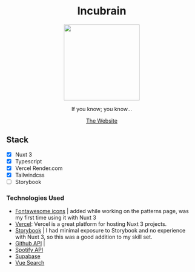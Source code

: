 <h1 align="center" style="margin-top: 0px;">Incubrain</h1>
<p align="center" style="margin-bottom: 0px !important;">
  <img width="200" src="" align="center">
</p>
<p align="center" >If you know; you know...</p>

<p align="center" ><a href="https://incubrain.org">The Website</a></p>

## Stack

- [x] Nuxt 3
- [x] Typescript
- [x] Vercel Render.com
- [x] Tailwindcss
- [ ] Storybook

<!-- 
&nbsp;  
&nbsp;

## I’m Too Young to Die (12/02/2022 @ 1:28 AM)
- [x] Update readme with most planned action
- [x] Mobile Responsive: make sure the website looks good on mobile | est. 2 hour(s)
- [x] CSS Patterns: showcase some CSS patterns, allow the user to change colour and copy code | est. 2 hour(s)
- [x] Dynamic Routes: Example of dynamic routes | est. 1 hour(s)
- [x] Clean up current work | est. 1.5 hour(s)
- [x] Lottie Animations: Example of Lottie use | est. 2 hour(s)
- [X] Fontawesome Icons: Example of Fontawesome Icons | est. 1 hour(s)
- [x] Portfolio Showcase:
  - [x] Portfolio showcase card | est. 2 hour(s)
  - [x] Portfolio showcase post | est. 2 hour(s)
  - [ ] Write 2 showcases | est. 3 hour(s)
- [x] PDF Viewer: custom full view PDF viewer for business plan | est. 1 hour(s)
- [x] Homepage
 - [x] Tidy up hero | est. .5 hour(s)
 - [x] Contact Section | est. 1 hour(s) | 30 min taken
- [x] Showcase Code Examples: Showcase my Codewars work | est. 2 hour(s)
- [x] Add Dynamic content | est. 6 hour(s)
- [X] CSS Animations: instead of showing an animation page, I decided to use some animations across the website | est. 2 hour(s) 
- [x] [Storybook](https://storybook.js.org/docs/vue/writing-stories/introduction): Allows teams to design/develop components in isolation  | est. 1 hour(s)
 -->

### Technologies Used

- [Fontawesome icons]() | added while working on the patterns page, was my first time using it with Nuxt 3
- [Vercel](): Vercel is a great platform for hosting Nuxt 3 projects.
- [Storybook]() | I had minimal exposure to Storybook and no experience with Nuxt 3, so this was a good addition to my skill set.
- [Github API]() | 
- [Spotify API]()
- [Supabase]()
- [Vue Search]()
